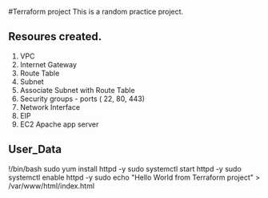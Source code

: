 #Terraform project
This is a random practice project. 

## Resoures created.

1) VPC
2) Internet Gateway
3) Route Table
4) Subnet
5) Associate Subnet with Route Table
6) Security groups - ports ( 22, 80, 443)
7) Network Interface
8) EIP
9) EC2 Apache app server

## User_Data
!/bin/bash
sudo yum install httpd -y
sudo systemctl start httpd -y
sudo systemctl enable httpd -y
sudo echo "Hello World from Terraform project" > /var/www/html/index.html

 
